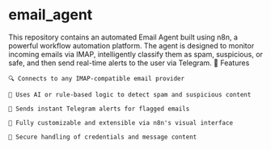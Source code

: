 # email_agent
This repository contains an automated Email Agent built using n8n, a powerful workflow automation platform. The agent is designed to monitor incoming emails via IMAP, intelligently classify them as spam, suspicious, or safe, and then send real-time alerts to the user via Telegram.
🚀 Features

    🔍 Connects to any IMAP-compatible email provider

    🤖 Uses AI or rule-based logic to detect spam and suspicious content

    📲 Sends instant Telegram alerts for flagged emails

    🧩 Fully customizable and extensible via n8n's visual interface

    🔐 Secure handling of credentials and message content
